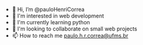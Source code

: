 - 👋 Hi, I’m @pauloHenriCorrea
- 👀 I'm interested in web development
- 🌱 I'm currently learning python
- 💞️ I'm looking to collaborate on small web projects
- 📫 How to reach me paulo.h.r.correa@ufms.br


<!---
pauloHenriCorrea/pauloHenriCorrea is a ✨ special ✨ repository because its `README.md` (this file) appears on your GitHub profile.
You can click the Preview link to take a look at your changes.
--->
